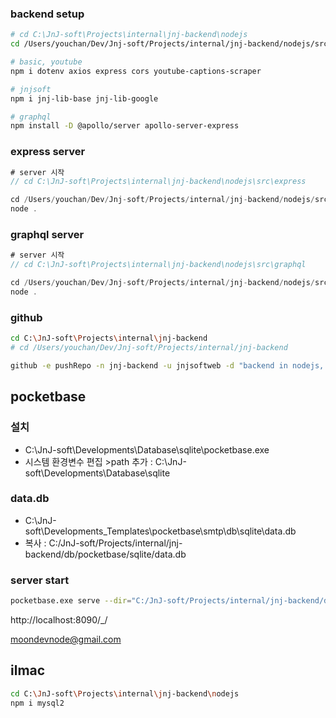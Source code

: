 ### backend setup

```sh
# cd C:\JnJ-soft\Projects\internal\jnj-backend\nodejs
cd /Users/youchan/Dev/Jnj-soft/Projects/internal/jnj-backend/nodejs/src

# basic, youtube
npm i dotenv axios express cors youtube-captions-scraper

# jnjsoft
npm i jnj-lib-base jnj-lib-google

# graphql
npm install -D @apollo/server apollo-server-express
```

### express server

```js
# server 시작
// cd C:\JnJ-soft\Projects\internal\jnj-backend\nodejs\src\express

cd /Users/youchan/Dev/Jnj-soft/Projects/internal/jnj-backend/nodejs/src/express
node .
```

### graphql server

```js
# server 시작
// cd C:\JnJ-soft\Projects\internal\jnj-backend\nodejs\src\graphql

cd /Users/youchan/Dev/Jnj-soft/Projects/internal/jnj-backend/nodejs/src/graphql
node .
```

### github

```sh
cd C:\JnJ-soft\Projects\internal\jnj-backend
# cd /Users/youchan/Dev/Jnj-soft/Projects/internal/jnj-backend

github -e pushRepo -n jnj-backend -u jnjsoftweb -d "backend in nodejs, python by jnjsoft"
```


## pocketbase

### 설치
- C:\JnJ-soft\Developments\Database\sqlite\pocketbase.exe
- 시스템 환경변수 편집 >path 추가 : C:\JnJ-soft\Developments\Database\sqlite

### data.db
- C:\JnJ-soft\Developments\_Templates\pocketbase\smtp\db\sqlite\data.db
- 복사 : C:/JnJ-soft/Projects/internal/jnj-backend/db/pocketbase/sqlite/data.db

### server start

```sh
pocketbase.exe serve --dir="C:/JnJ-soft/Projects/internal/jnj-backend/db/pocketbase/sqlite" --http="0.0.0.0:8090"
```

http://localhost:8090/_/

moondevnode@gmail.com


## ilmac

```sh
cd C:\JnJ-soft\Projects\internal\jnj-backend\nodejs
npm i mysql2
```
